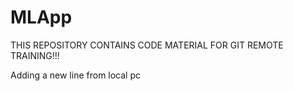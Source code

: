 # MLApp

THIS REPOSITORY CONTAINS CODE MATERIAL FOR GIT REMOTE TRAINING!!!

Adding a new line from local pc
